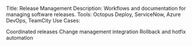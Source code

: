 Title: Release Management
Description: Workflows and documentation for managing software releases.
Tools: Octopus Deploy, ServiceNow, Azure DevOps, TeamCity
Use Cases:

Coordinated releases
Change management integration
Rollback and hotfix automation
